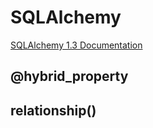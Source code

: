 # SQLAlchemy

[SQLAlchemy 1.3 Documentation](https://www.bookstack.cn/read/sqlalchemy-1.3/a8148a99cf8ffc28.md)

## @hybrid_property

## relationship()
